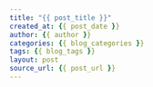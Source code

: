 ```yaml
---
title: "{{ post_title }}"
created_at: {{ post_date }}
author: {{ author }}
categories: {{ blog_categories }}
tags: {{ blog_tags }}
layout: post
source_url: {{ post_url }}
---
```

